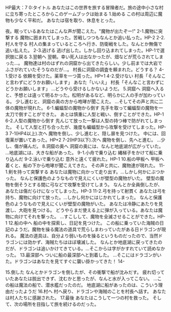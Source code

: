 HP最大：7
0:タイトル
あなたはこの世界を旅する冒険者だ。旅の途中小さな村に立ち寄ったところからこのゲームブックは始まる
1.始める
この村は周辺に魔物も少なく平和だ。
あなたは宿を取り、休息をとった。

夜。眠っているあなたはこんな声が聞こえた。"魔物が出たぞー!"
2-1.魔物に突撃する
魔物に囲まれてしまった。苦戦しつつもなんとか追い払った。HP-2
2-2.村人を守る
村人の集まっているところへ行き、防衛戦をした。なんとか無傷で追い払えた。
2-3.逃げる
逃げ出した。しかし回り込まれてしまった。HP-1で選択肢に戻る
3.翌朝へ
翌朝。幸い死人は出なかったが、畑などが荒らされてしまった…。
魔物達は村のはずれの洞窟から出てきたらしい。少し前までは大岩でふさがれていたそうなのだが…。
村長に洞窟の調査を頼まれた。どうする？
4-1.受ける
依頼を受けた。薬草を一つ貰った。HP+1
4-2.受けない
村長「そんなこと言わずにどうかお願いします」
あなた「いいえ」
村長「そんなこと言わずにどうかお願いします」
…どうやら受けるしかないようだ。
5.洞窟へ
洞窟へ入ると、予想とは違って明るかった。松明があるなど、明らかに人の手が加わっている。
少し進むと、洞窟の奥の方から咆哮が聞こえた。
…そしてその声と共に二体の魔物が現れた。
6-1.蝙蝠型の魔物から倒す
先手を取って蝙蝠型の魔物を一太刀で倒すことができた。
あとは慎重に人型と戦い、倒すことができた。HP-1
6-2.人型の魔物から倒す
先んじて放った一撃は人型の持つ棒で防がれてしまった。
そして人型と打ち合ったが、幾度も蝙蝠型から攻撃を受けてしまった。HP-3
7-1(HP4以上).次へ
魔物を倒し、少し進むと、隠し扉を見つけた。
中には、回復薬が置いてあった。HP+2
7-2(HP3以下).次へ
魔物を倒し、先へと進む。
…少し、傷が痛んだ。
8.洞窟の奥へ
洞窟の奥には、なんと地底湖が広がっていた。
…地底湖には、大きな船があった。
9-1.小舟で乗り込む
縄梯子をかけて船に乗り込んだ
9-2.泳いで乗り込む
意外と遠くて疲れた。HP-1
10.船の甲板へ
甲板へ着くと、船の下から咆哮が聞こえてきた。
その声と共に、魔物達が現れた。
11-1.剣を持って突撃する
あなたは魔物に向かって走り出す。…しかし何かにぶつかった。
なんと保護色のようなもので見えにくいが壁型の魔物がいた。
壁型の魔物を倒そうとする間に弓などで攻撃を受けてしまう。
なんとか全員倒したが、あなたは傷だらけになってしまった。HP-3
11-2.弓を持って射貫く
あなたは弓を持ち、魔物に向けて放った。…しかし何かにはじかれてしまった。
なんと保護色のようなもので見えにくいが壁型の魔物がいた。
あなたは冷静にあたりを見渡し、大砲を見つける。
どうやらまだ使える上に弾が入っている。あなたは魔物に向けてそれを撃った。
…すこしして、魔物を全滅させることができた。HP-1
12.船の中へ
船の中を探索し、日記を見つけた。
この船に乗っていた海賊の日記のようだ。魔物を操る魔法の道具で荒らしまわっていたがある日ドラゴンが現れる。
魔法の道具は、自分より弱いものを操るというものだったので、当然ドラゴンには効かず、海賊たちはほぼ壊滅した。
なんとか地底湖に戻ってきたのだが、ドラゴンは追いかけてきている。…そこからは字がかすれていて読めなかった。
13.最深部へ
ついに船の最深部へと到着した。
…そこにはドラゴンがいた。ドラゴンはあなたを見てすぐに襲い掛かってきた！
14-

15.倒した
なんとかドラゴンを倒したが、その衝撃で船が沈みだす。
疲れ切っていたあなたは脱出できず、沈むかと思ったが、なんと水が入ってこない。
…この船は魔法の船で、潜水艦だったのだ。
地底湖に船があったのは、こういう理由だったようだ
16.村へ
村へ戻り、ドラゴンや海賊のことを村長へ話す。
あなたは村人たちに感謝された。
17.最後
あなたはこうして一つの村を救った。
そして、次の場所を目指して旅を続けるのだった。
